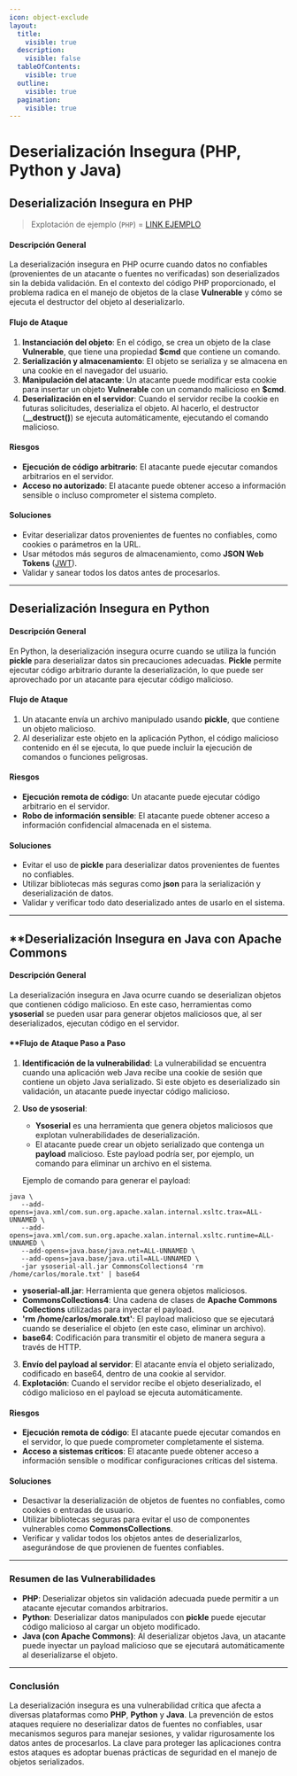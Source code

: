 ```yaml
---
icon: object-exclude
layout:
  title:
    visible: true
  description:
    visible: false
  tableOfContents:
    visible: true
  outline:
    visible: true
  pagination:
    visible: true
---
```


# Deserialización Insegura (PHP, Python y Java)

## **Deserialización Insegura en PHP**

> Explotación de ejemplo (`PHP`) = [LINK EJEMPLO](deserializacion-insegura-php-python-y-java.md#deserializacion-insegura-en-php)

#### **Descripción General**

La deserialización insegura en PHP ocurre cuando datos no confiables (provenientes de un atacante o fuentes no verificadas) son deserializados sin la debida validación. En el contexto del código PHP proporcionado, el problema radica en el manejo de objetos de la clase **Vulnerable** y cómo se ejecuta el destructor del objeto al deserializarlo.

#### **Flujo de Ataque**

1. **Instanciación del objeto**: En el código, se crea un objeto de la clase **Vulnerable**, que tiene una propiedad **$cmd** que contiene un comando.
2. **Serialización y almacenamiento**: El objeto se serializa y se almacena en una cookie en el navegador del usuario.
3. **Manipulación del atacante**: Un atacante puede modificar esta cookie para insertar un objeto **Vulnerable** con un comando malicioso en **$cmd**.
4. **Deserialización en el servidor**: Cuando el servidor recibe la cookie en futuras solicitudes, deserializa el objeto. Al hacerlo, el destructor (**\_\_destruct()**) se ejecuta automáticamente, ejecutando el comando malicioso.

#### **Riesgos**

* **Ejecución de código arbitrario**: El atacante puede ejecutar comandos arbitrarios en el servidor.
* **Acceso no autorizado**: El atacante puede obtener acceso a información sensible o incluso comprometer el sistema completo.

#### **Soluciones**

* Evitar deserializar datos provenientes de fuentes no confiables, como cookies o parámetros en la URL.
* Usar métodos más seguros de almacenamiento, como **JSON Web Tokens** ([JWT](https://en.wikipedia.org/wiki/JSON_Web_Token)).
* Validar y sanear todos los datos antes de procesarlos.

***

## **Deserialización Insegura en Python**

#### **Descripción General**

En Python, la deserialización insegura ocurre cuando se utiliza la función **pickle** para deserializar datos sin precauciones adecuadas. **Pickle** permite ejecutar código arbitrario durante la deserialización, lo que puede ser aprovechado por un atacante para ejecutar código malicioso.

#### **Flujo de Ataque**

1. Un atacante envía un archivo manipulado usando **pickle**, que contiene un objeto malicioso.
2. Al deserializar este objeto en la aplicación Python, el código malicioso contenido en él se ejecuta, lo que puede incluir la ejecución de comandos o funciones peligrosas.

#### **Riesgos**

* **Ejecución remota de código**: Un atacante puede ejecutar código arbitrario en el servidor.
* **Robo de información sensible**: El atacante puede obtener acceso a información confidencial almacenada en el sistema.

#### **Soluciones**

* Evitar el uso de **pickle** para deserializar datos provenientes de fuentes no confiables.
* Utilizar bibliotecas más seguras como **json** para la serialización y deserialización de datos.
* Validar y verificar todo dato deserializado antes de usarlo en el sistema.

***

## \*\*Deserialización Insegura en Java con Apache Commons

#### **Descripción General**

La deserialización insegura en Java ocurre cuando se deserializan objetos que contienen código malicioso. En este caso, herramientas como **ysoserial** se pueden usar para generar objetos maliciosos que, al ser deserializados, ejecutan código en el servidor.

#### \*\*Flujo de Ataque Paso a Paso

1. **Identificación de la vulnerabilidad**: La vulnerabilidad se encuentra cuando una aplicación web Java recibe una cookie de sesión que contiene un objeto Java serializado. Si este objeto es deserializado sin validación, un atacante puede inyectar código malicioso.
2.  **Uso de ysoserial**:

    * **Ysoserial** es una herramienta que genera objetos maliciosos que explotan vulnerabilidades de deserialización.
    * El atacante puede crear un objeto serializado que contenga un **payload** malicioso. Este payload podría ser, por ejemplo, un comando para eliminar un archivo en el sistema.

    Ejemplo de comando para generar el payload:

```shell
java \
   --add-opens=java.xml/com.sun.org.apache.xalan.internal.xsltc.trax=ALL-UNNAMED \
   --add-opens=java.xml/com.sun.org.apache.xalan.internal.xsltc.runtime=ALL-UNNAMED \
   --add-opens=java.base/java.net=ALL-UNNAMED \
   --add-opens=java.base/java.util=ALL-UNNAMED \
   -jar ysoserial-all.jar CommonsCollections4 'rm /home/carlos/morale.txt' | base64  
```

* **ysoserial-all.jar**: Herramienta que genera objetos maliciosos.
* **CommonsCollections4**: Una cadena de clases de **Apache Commons Collections** utilizadas para inyectar el payload.
* **'rm /home/carlos/morale.txt'**: El payload malicioso que se ejecutará cuando se deserialice el objeto (en este caso, eliminar un archivo).
* **base64**: Codificación para transmitir el objeto de manera segura a través de HTTP.

3. **Envío del payload al servidor**: El atacante envía el objeto serializado, codificado en base64, dentro de una cookie al servidor.
4. **Explotación**: Cuando el servidor recibe el objeto deserializado, el código malicioso en el payload se ejecuta automáticamente.

#### **Riesgos**

* **Ejecución remota de código**: El atacante puede ejecutar comandos en el servidor, lo que puede comprometer completamente el sistema.
* **Acceso a sistemas críticos**: El atacante puede obtener acceso a información sensible o modificar configuraciones críticas del sistema.

#### **Soluciones**

* Desactivar la deserialización de objetos de fuentes no confiables, como cookies o entradas de usuario.
* Utilizar bibliotecas seguras para evitar el uso de componentes vulnerables como **CommonsCollections**.
* Verificar y validar todos los objetos antes de deserializarlos, asegurándose de que provienen de fuentes confiables.

***

### **Resumen de las Vulnerabilidades**

* **PHP**: Deserializar objetos sin validación adecuada puede permitir a un atacante ejecutar comandos arbitrarios.
* **Python**: Deserializar datos manipulados con **pickle** puede ejecutar código malicioso al cargar un objeto modificado.
* **Java (con Apache Commons)**: Al deserializar objetos Java, un atacante puede inyectar un payload malicioso que se ejecutará automáticamente al deserializarse el objeto.

***

### **Conclusión**

La deserialización insegura es una vulnerabilidad crítica que afecta a diversas plataformas como **PHP**, **Python** y **Java**. La prevención de estos ataques requiere no deserializar datos de fuentes no confiables, usar mecanismos seguros para manejar sesiones, y validar rigurosamente los datos antes de procesarlos. La clave para proteger las aplicaciones contra estos ataques es adoptar buenas prácticas de seguridad en el manejo de objetos serializados.
